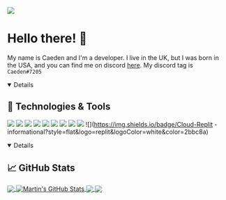 <!-- More info, tips and tricks for making GitHub Profile README can be found in my article at https://towardsdatascience.com/build-a-stunning-readme-for-your-github-profile-9b80434fe5d7 -->

![](https://komarev.com/ghpvc/?username=CaedenPH&style=flat-square) [](https://github.com/CaedenPH)

# Hello there! 👋

My name is Caeden and I'm a developer. I live in the UK, but I was born in the USA, and you can find me on discord [here](https://discord.gg/35QWkrf8Xj). My discord tag is `Caeden#7205`


<details style="cursor: pointer;" open>
 
## 🔧 Technologies & Tools
![](https://img.shields.io/badge/OS-Linux-informational?style=flat&logo=linux&logoColor=white&color=2bbc8a)
![](https://img.shields.io/badge/Distro-Manjaro-informational?style=flat&logo=manjaro&logoColor=white&color=2bbc8a)
![](https://img.shields.io/badge/Editor-VSC-informational?style=flat&logo=visualstudiocode&logoColor=white&color=2bbc8a)
![](https://img.shields.io/badge/Code-Python-informational?style=flat&logo=python&logoColor=white&color=2bbc8a)
![](https://img.shields.io/badge/Code-Java-informational?style=flat&logo=java&logoColor=white&color=2bbc8a)
![](https://img.shields.io/badge/Code-Javascript-informational?style=flat&logo=javascript&logoColor=white&color=2bbc8a)
![](https://img.shields.io/badge/Shell-Bash-informational?style=flat&logo=gnu-bash&logoColor=white&color=2bbc8a)
![](https://img.shields.io/badge/Tools-PostgreSQL-informational?style=flat&logo=postgresql&logoColor=white&color=2bbc8a)
![](https://img.shields.io/badge/Tools-MongoDB-informational?style=flat&logo=mongodb&logoColor=white&color=2bbc8a)
![](https://img.shields.io/badge/Cloud-Replit -informational?style=flat&logo=replit&logoColor=white&color=2bbc8a)

</details>

<details style="cursor: pointer;" open>
  
## &#x1f4c8; GitHub Stats

<a href="https://github.com/CaedenPH/CaedenPH">
  <img align="center" src="https://github-readme-stats.vercel.app/api/top-langs/?username=CaedenPH&title_color=ffffff&text_color=c9cacc&icon_color=2bbc8a&bg_color=1d1f21" />
</a>
<a href="https://github.com/CaedenPH/CaedenPH">
  <img align="center" src="https://github-readme-stats.vercel.app/api?username=CaedenPH&show_icons=true&line_height=27&count_private=true&title_color=ffffff&text_color=c9cacc&icon_color=2bbc8a&bg_color=1d1f21" alt="Martin's GitHub Stats" />
</a>

<a href="https://github.com/CaedenPH/custom-commands">
  <img align="center" src="https://github-readme-stats.vercel.app/api/pin/?username=CaedenPH&repo=CustomCommands&title_color=ffffff&text_color=c9cacc&icon_color=2bbc8a&bg_color=1d1f21" />
</a>


<a href="https://github.com/CaedenPH/jesterbot">
  <img align="center" src="https://github-readme-stats.vercel.app/api/pin/?username=CaedenPH&repo=JesterBot&title_color=ffffff&text_color=c9cacc&icon_color=2bbc8a&bg_color=1d1f21" />
  
  </details>
</a>    

<!-- links to social media icons -->

<!-- icons with padding -->

[1.1]: http://i.imgur.com/tXSoThF.png (twitter icon with padding)
[2.1]: http://i.imgur.com/0o48UoR.png (github icon with padding)

<!-- icons without padding -->

[1.2]: http://i.imgur.com/wWzX9uB.png (twitter icon without padding)
[2.2]: http://i.imgur.com/9I6NRUm.png (github icon without padding)
[3.2]: https://raw.githubusercontent.com/CaedenPH/CaedenPH/master/linkedin-3-16.png (LinkedIn icon without padding)

<!-- Resources -->
<!-- Icons: https://simpleicons.org/ -->
<!-- GitHub Stats: https://github.com/anuraghazra/github-readme-stats -->
<!-- Emojis: https://emojipedia.org/emoji/ -->
<!-- HTML Emojis: https://www.fileformat.info/index.htm -->
<!-- Shields: https://shields.io/ -->
